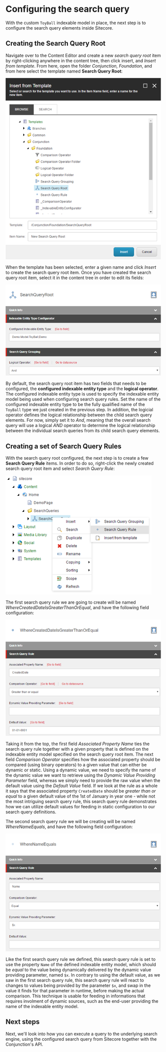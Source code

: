 # Configuring the search query

With the custom ``ToyBall`` indexable model in place, the next step is to configure the search query elements inside Sitecore.

## Creating the Search Query Root

Navigate over to the Content Editor and create a new *search query root* item by right-clicking anywhere in the content tree, then click insert, and *Insert from template*. From here, open the folder *Conjunction, Foundation*, and from here select the template named **Search Query Root**:

![](images/basic-insert-search-query-root.png)

When the template has been selected, enter a given name and click *Insert* to create the search query root item. Once you have created the search query root item, select it in the content tree in order to edit its fields:  

![](images/basic-configure-search-query-root.png)

By default, the search query root item has two fields that needs to be configured, the **configured indexable entity type** and the **logical operator**. The configured indexable entity type is used to specify the indexable entity model being used when configuring search query rules. Set the name of the configured indexable entity type to be the fully qualified name of the ``ToyBall`` type we just created in the previous step. In addition, the logicial operator defines the logical relationship between the child search query elements. For now, simply set it to *And*, meaning that the overall search query will use a logical *AND* operator to determine the logical relationship between the individual search queries from its child search query elements.

## Creating a set of Search Query Rules

With the search query root configured, the next step is to create a few **Search Query Rule** items. In order to do so, right-click the newly created search query root item and select *Search Query Rule*: 

![](images/basic-insert-search-query-rule.png)

The first search query rule we are going to create will be named *WhereCreatedDateIsGreaterThanOrEqual*, and have the following field configuration:

![](images/basic-configure-search-query-rule-defaultvalue.png)

Taking it from the top, the first field *Associated Property Name* ties the search query rule together with a given property that is defined on the indexable entity model specified on the search query root item. The next field *Comparison Operator* specifies how the associated property should be compared (using binary operators) to a given value that can either be dynamic or static. Using a dynamic value, we need to specify the name of the dynamic value we want to retrieve using the *Dynamic Value Providing Parameter* field, whereas we simply need to provide the raw value when the default value using the *Default Value* field. If we look at the rule as a whole it says that the associated property ``CreatedDate`` should be *greater than or equal* to a given default value of the 1st of January in year one - while not the most intriguing search query rule, this search query rule demonstrates how we can utilize default values for feeding in static configuration to our search query definitions.

The second search query rule we will be creating will be named *WhereNameEquals*, and have the following field configuration:

![](images/basic-configure-search-query-rule-dynamicvalue.png)

Like the first search query rule we defined, this search query rule is set to use the property ``Name`` of the defined indexable entity model, which should be *equal* to the value being dynamically delivered by the dynamic value providing parameter, named ``$x``. In contrary to using the default value, as we saw in the first search query rule, this search query rule will react to changes to values being provided by the parameter ``$x``, and swap in the value it finds for that parameter in runtime, before making the actual comparison. This technique is usable for feeding in informations that requires involment of dynamic sources, such as the end-user providing the name of the indexable entity model.

## Next steps

Next, we'll look into how you can execute a query to the underlying search engine, using the configured search query from Sitecore together with the Conjunction's API.